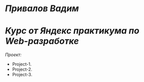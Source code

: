# *Привалов Вадим*
# *Курс от Яндекс практикума по Web-разработке*

*Проект:*
- Project-1.
- ﻿Project-2.
- Project-3.
